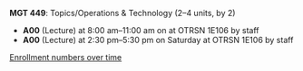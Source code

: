 **MGT 449**: Topics/Operations & Technology (2–4 units, by 2)

- **A00** (Lecture) at 8:00 am–11:00 am on  at OTRSN 1E106 by staff
- **A00** (Lecture) at 2:30 pm–5:30 pm on Saturday at OTRSN 1E106 by staff

[Enrollment numbers over time](./MGT449.tsv)
